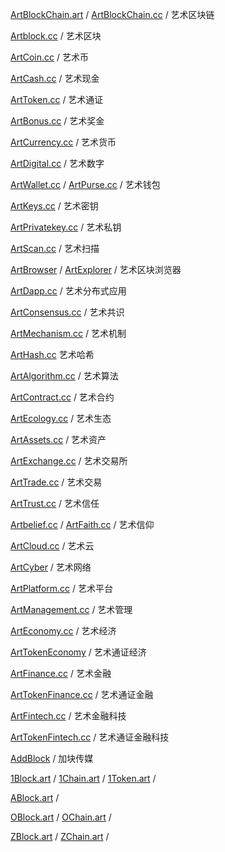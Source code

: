 [ArtBlockChain.art](http://artblockchain.art) / [ArtBlockChain.cc](http://artblockchain.cc) /
艺术区块链

[Artblock.cc](http://artblock.cc) /
艺术区块

[ArtCoin.cc](http://artcoin.cc) /
艺术币

[ArtCash.cc](http://artcash.cc) /
艺术现金

[ArtToken.cc](http://arttoken.cc) /
艺术通证

[ArtBonus.cc](http://artbonus.cc) /
艺术奖金

[ArtCurrency.cc](http://artcurrency.cc) /
艺术货币

[ArtDigital.cc](http://artdigital.cc) /
艺术数字

[ArtWallet.cc](http://artwallet.cc) / [ArtPurse.cc](http://artpurse.cc) /
艺术钱包

[ArtKeys.cc](http://artkeys.cc) /
艺术密钥

[ArtPrivatekey.cc](http://artprivatekey.cc) /
艺术私钥

[ArtScan.cc](http://artscan.cc) /
艺术扫描

[ArtBrowser](http://artbrowser.cc) / [ArtExplorer](http://artexplorer.cc) /
艺术区块浏览器

[ArtDapp.cc](http://artdapp.cc) /
艺术分布式应用

[ArtConsensus.cc](http://artconsensus.cc) /
艺术共识

[ArtMechanism.cc](http://artmechanism.cc) /
艺术机制

[ArtHash.cc](http://arthash.cc)
艺术哈希

[ArtAlgorithm.cc](http://artalgorithm.cc) /
艺术算法

[ArtContract.cc](http://artcontract.cc) /
艺术合约

[ArtEcology.cc](http://artecology.cc) /
艺术生态

[ArtAssets.cc](http://artassets.cc) /
艺术资产

[ArtExchange.cc](http://artexchange.cc) /
艺术交易所

[ArtTrade.cc](http://arttrade.cc) /
艺术交易

[ArtTrust.cc](http://arttrust.cc) /
艺术信任

[Artbelief.cc](http://artbelief.cc) / [ArtFaith.cc](http://artfaith.cc) /
艺术信仰

[ArtCloud.cc](http://artcloud.cc) /
艺术云

[ArtCyber](http://artcyber.cc) /
艺术网络

[ArtPlatform.cc](http://artplatform.cc) /
艺术平台

[ArtManagement.cc](http://artmanagement.cc) /
艺术管理

[ArtEconomy.cc](http://arteconomy.cc) /
艺术经济

[ArtTokenEconomy](http://arttokeneconomy.cc) /
艺术通证经济

[ArtFinance.cc](http://artfinance.cc) /
艺术金融

[ArtTokenFinance.cc](http://arttokenfinance.cc) /
艺术通证金融

[ArtFintech.cc](http://artfintech.cc) /
艺术金融科技

[ArtTokenFintech.cc](http://arttokenfintech.cc) /
艺术通证金融科技


[AddBlock](http://addblock.cc) /
加块传媒

[1Block.art](http://1block.art) / [1Chain.art](http://1chain.art) / [1Token.art](http://1token.art) /

[ABlock.art](http://ablock.art) /

[OBlock.art](http://oblock.art) / [OChain.art](http://ochain.art) /

[ZBlock.art](http://zblock.art) / [ZChain.art](http://zchain.art) /
